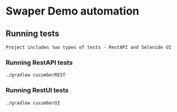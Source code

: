 # Swaper Demo automation

## Running tests
    Project includes two types of tests - RestAPI and Selenide UI
    
### Running RestAPI tests
`./gradlew cucumberREST`

### Running RestUI tests
`./gradlew cucumberUI`